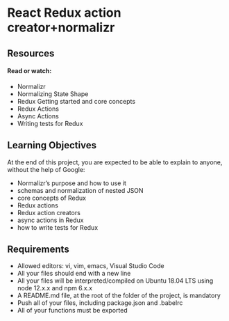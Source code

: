 # React Redux action creator+normalizr

## Resources

#### Read or watch:

- Normalizr
- Normalizing State Shape
- Redux Getting started and core concepts
- Redux Actions
- Async Actions
- Writing tests for Redux

## Learning Objectives

At the end of this project, you are expected to be able to explain to anyone, without the help of Google:

- Normalizr’s purpose and how to use it
- schemas and normalization of nested JSON
- core concepts of Redux
- Redux actions
- Redux action creators
- async actions in Redux
- how to write tests for Redux

## Requirements

- Allowed editors: vi, vim, emacs, Visual Studio Code
- All your files should end with a new line
- All your files will be interpreted/compiled on Ubuntu 18.04 LTS using node 12.x.x and npm 6.x.x
- A README.md file, at the root of the folder of the project, is mandatory
- Push all of your files, including package.json and .babelrc
- All of your functions must be exported